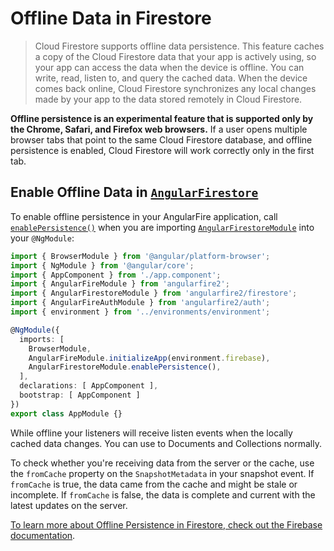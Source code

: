 # Offline Data in Firestore

> Cloud Firestore supports offline data persistence. This feature caches a copy of the Cloud Firestore data that your app is actively using, so your app can access the data when the device is offline. You can write, read, listen to, and query the cached data. When the device comes back online, Cloud Firestore synchronizes any local changes made by your app to the data stored remotely in Cloud Firestore.

**Offline persistence is an experimental feature that is supported only by the Chrome, Safari, and Firefox web browsers.** If a user opens multiple browser tabs that point to the same Cloud Firestore database, and offline persistence is enabled, Cloud Firestore will work correctly only in the first tab.

## Enable Offline Data in [`AngularFirestore`](../reference/classes/angularfirestore.md)

To enable offline persistence in your AngularFire application, call [`enablePersistence()`](../reference/classes/angularfirestoremodule.md#enablepersistence) when you are importing [`AngularFirestoreModule`](../reference/classes/angularfirestoremodule.md) into your `@NgModule`:

```ts
import { BrowserModule } from '@angular/platform-browser';
import { NgModule } from '@angular/core';
import { AppComponent } from './app.component';
import { AngularFireModule } from 'angularfire2';
import { AngularFirestoreModule } from 'angularfire2/firestore';
import { AngularFireAuthModule } from 'angularfire2/auth';
import { environment } from '../environments/environment';

@NgModule({
  imports: [
    BrowserModule,
    AngularFireModule.initializeApp(environment.firebase),
    AngularFirestoreModule.enablePersistence(),
  ],
  declarations: [ AppComponent ],
  bootstrap: [ AppComponent ]
})
export class AppModule {}

```

While offline your listeners will receive listen events when the locally cached data changes. You can use to Documents and Collections normally.

To check whether you're receiving data from the server or the cache, use the `fromCache` property on the `SnapshotMetadata` in your snapshot event. If `fromCache` is true, the data came from the cache and might be stale or incomplete. If `fromCache` is false, the data is complete and current with the latest updates on the server.

[To learn more about Offline Persistence in Firestore, check out the Firebase documentation](https://firebase.google.com/docs/firestore/enable-offline).